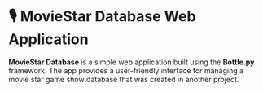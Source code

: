 # 🎙️ MovieStar Database Web Application

**MovieStar Database** is a simple web application built using the **Bottle.py** framework. The app provides a user-friendly interface for managing a movie star game show database that was created in another project.
